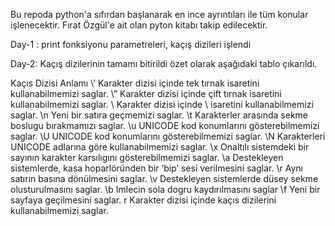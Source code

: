 Bu repoda python'a sıfırdan başlanarak en ince ayrıntıları ile tüm konular işlenecektir. Fırat Özgül'e ait olan pyton kitabı takip edilecektir.

Day-1 : print fonksiyonu parametreleri, kaçış dizileri işlendi 

Day-2: Kaçış dizilerinin tamamı bitirildi özet olarak aşağıdaki tablo çıkarıldı.

Kaçıs Dizisi Anlamı
\’ Karakter dizisi içinde tek tırnak isaretini kullanabilmemizi saglar.
\” Karakter dizisi içinde çift tırnak isaretini kullanabilmemizi saglar.
\\ Karakter dizisi içinde \ isaretini kullanabilmemizi saglar.
\n Yeni bir satıra geçmemizi saglar.
\t Karakterler arasında sekme boslugu bırakmamızı saglar.
\u UNICODE kod konumlarını gösterebilmemizi saglar.
\U UNICODE kod konumlarını gösterebilmemizi saglar.
\N Karakterleri UNICODE adlarına göre kullanabilmemizi saglar.
\x Onaltılı sistemdeki bir sayının karakter karsılıgını gösterebilmemizi saglar.
\a Destekleyen sistemlerde, kasa hoparlöründen bir ‘bip’ sesi verilmesini
saglar.
\r Aynı satırın basına dönülmesini saglar.
\v Destekleyen sistemlerde düsey sekme olusturulmasını saglar.
\b Imlecin sola dogru kaydırılmasını saglar
\f Yeni bir sayfaya geçilmesini saglar.
r Karakter dizisi içinde kaçıs dizilerini kullanabilmemizi saglar.

